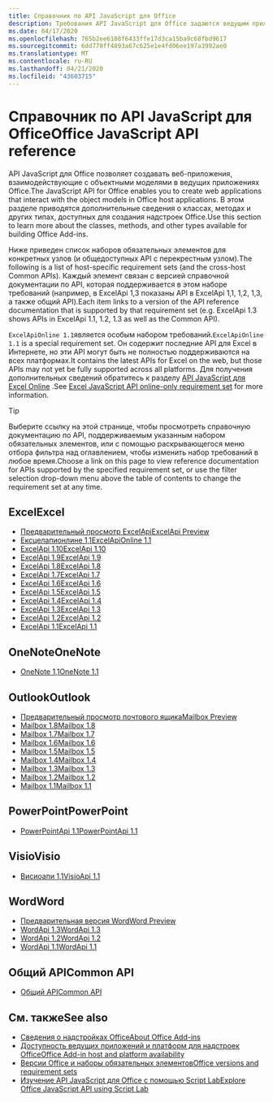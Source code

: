 ```yaml
---
title: Справочник по API JavaScript для Office
description: Требования API JavaScript для Office задаются ведущим приложением.
ms.date: 04/17/2020
ms.openlocfilehash: 765b2ee6108f6433ffe17d3ca15ba9c68fbd9617
ms.sourcegitcommit: 6dd770ff4893a67c625e1e4fd06ee197a3992ae0
ms.translationtype: MT
ms.contentlocale: ru-RU
ms.lasthandoff: 04/21/2020
ms.locfileid: "43603715"
---
```

# <a name="office-javascript-api-reference"></a><span data-ttu-id="89eab-103">Справочник по API JavaScript для Office</span><span class="sxs-lookup"><span data-stu-id="89eab-103">Office JavaScript API reference</span></span>

<span data-ttu-id="89eab-104">API JavaScript для Office позволяет создавать веб-приложения, взаимодействующие с объектными моделями в ведущих приложениях Office.</span><span class="sxs-lookup"><span data-stu-id="89eab-104">The JavaScript API for Office enables you to create web applications that interact with the object models in Office host applications.</span></span> <span data-ttu-id="89eab-105">В этом разделе приводятся дополнительные сведения о классах, методах и других типах, доступных для создания надстроек Office.</span><span class="sxs-lookup"><span data-stu-id="89eab-105">Use this section to learn more about the classes, methods, and other types available for building Office Add-ins.</span></span>

<span data-ttu-id="89eab-106">Ниже приведен список наборов обязательных элементов для конкретных узлов (и общедоступных API с перекрестным узлом).</span><span class="sxs-lookup"><span data-stu-id="89eab-106">The following is a list of host-specific requirement sets (and the cross-host Common APIs).</span></span> <span data-ttu-id="89eab-107">Каждый элемент связан с версией справочной документации по API, которая поддерживается в этом наборе требований (например, в ExcelApi 1,3 показаны API в ExcelApi 1,1, 1,2, 1,3, а также общий API).</span><span class="sxs-lookup"><span data-stu-id="89eab-107">Each item links to a version of the API reference documentation that is supported by that requirement set (e.g. ExcelApi 1.3 shows APIs in ExcelApi 1.1, 1.2, 1.3 as well as the Common API).</span></span>

<span data-ttu-id="89eab-108">`ExcelApiOnline 1.1`является особым набором требований.</span><span class="sxs-lookup"><span data-stu-id="89eab-108">`ExcelApiOnline 1.1` is a special requirement set.</span></span> <span data-ttu-id="89eab-109">Он содержит последние API для Excel в Интернете, но эти API могут быть не полностью поддерживаются на всех платформах.</span><span class="sxs-lookup"><span data-stu-id="89eab-109">It contains the latest APIs for Excel on the web, but those APIs may not yet be fully supported across all platforms.</span></span> <span data-ttu-id="89eab-110">Для получения дополнительных сведений обратитесь к разделу [API JavaScript для Excel Online](/office/dev/add-ins/reference/requirement-sets/excel-api-online-requirement-set) .</span><span class="sxs-lookup"><span data-stu-id="89eab-110">See [Excel JavaScript API online-only requirement set](/office/dev/add-ins/reference/requirement-sets/excel-api-online-requirement-set) for more information.</span></span>

> [!TIP]
> <span data-ttu-id="89eab-111">Выберите ссылку на этой странице, чтобы просмотреть справочную документацию по API, поддерживаемым указанным набором обязательных элементов, или с помощью раскрывающегося меню отбора фильтра над оглавлением, чтобы изменить набор требований в любое время.</span><span class="sxs-lookup"><span data-stu-id="89eab-111">Choose a link on this page to view reference documentation for APIs supported by the specified requirement set, or use the filter selection drop-down menu above the table of contents to change the requirement set at any time.</span></span>

## <a name="excel"></a><span data-ttu-id="89eab-112">Excel</span><span class="sxs-lookup"><span data-stu-id="89eab-112">Excel</span></span>

- [<span data-ttu-id="89eab-113">Предварительный просмотр ExcelApi</span><span class="sxs-lookup"><span data-stu-id="89eab-113">ExcelApi Preview</span></span>](/javascript/api/excel?view=excel-js-preview)
- [<span data-ttu-id="89eab-114">Ексцелапионлине 1,1</span><span class="sxs-lookup"><span data-stu-id="89eab-114">ExcelApiOnline 1.1</span></span>](/javascript/api/excel?view=excel-js-online)
- [<span data-ttu-id="89eab-115">ExcelApi 1.10</span><span class="sxs-lookup"><span data-stu-id="89eab-115">ExcelApi 1.10</span></span>](/javascript/api/excel?view=excel-js-1.10)
- [<span data-ttu-id="89eab-116">ExcelApi 1.9</span><span class="sxs-lookup"><span data-stu-id="89eab-116">ExcelApi 1.9</span></span>](/javascript/api/excel?view=excel-js-1.9)
- [<span data-ttu-id="89eab-117">ExcelApi 1.8</span><span class="sxs-lookup"><span data-stu-id="89eab-117">ExcelApi 1.8</span></span>](/javascript/api/excel?view=excel-js-1.8)
- [<span data-ttu-id="89eab-118">ExcelApi 1.7</span><span class="sxs-lookup"><span data-stu-id="89eab-118">ExcelApi 1.7</span></span>](/javascript/api/excel?view=excel-js-1.7)
- [<span data-ttu-id="89eab-119">ExcelApi 1.6</span><span class="sxs-lookup"><span data-stu-id="89eab-119">ExcelApi 1.6</span></span>](/javascript/api/excel?view=excel-js-1.6)
- [<span data-ttu-id="89eab-120">ExcelApi 1.5</span><span class="sxs-lookup"><span data-stu-id="89eab-120">ExcelApi 1.5</span></span>](/javascript/api/excel?view=excel-js-1.5)
- [<span data-ttu-id="89eab-121">ExcelApi 1.4</span><span class="sxs-lookup"><span data-stu-id="89eab-121">ExcelApi 1.4</span></span>](/javascript/api/excel?view=excel-js-1.4)
- [<span data-ttu-id="89eab-122">ExcelApi 1.3</span><span class="sxs-lookup"><span data-stu-id="89eab-122">ExcelApi 1.3</span></span>](/javascript/api/excel?view=excel-js-1.3)
- [<span data-ttu-id="89eab-123">ExcelApi 1.2</span><span class="sxs-lookup"><span data-stu-id="89eab-123">ExcelApi 1.2</span></span>](/javascript/api/excel?view=excel-js-1.2)
- [<span data-ttu-id="89eab-124">ExcelApi 1.1</span><span class="sxs-lookup"><span data-stu-id="89eab-124">ExcelApi 1.1</span></span>](/javascript/api/excel?view=excel-js-1.1)

## <a name="onenote"></a><span data-ttu-id="89eab-125">OneNote</span><span class="sxs-lookup"><span data-stu-id="89eab-125">OneNote</span></span>

- [<span data-ttu-id="89eab-126">OneNote 1,1</span><span class="sxs-lookup"><span data-stu-id="89eab-126">OneNote 1.1</span></span>](/javascript/api/onenote?view=onenote-js-1.1)

## <a name="outlook"></a><span data-ttu-id="89eab-127">Outlook</span><span class="sxs-lookup"><span data-stu-id="89eab-127">Outlook</span></span>

- [<span data-ttu-id="89eab-128">Предварительный просмотр почтового ящика</span><span class="sxs-lookup"><span data-stu-id="89eab-128">Mailbox Preview</span></span>](/javascript/api/outlook?view=outlook-js-preview)
- [<span data-ttu-id="89eab-129">Mailbox 1.8</span><span class="sxs-lookup"><span data-stu-id="89eab-129">Mailbox 1.8</span></span>](/javascript/api/outlook?view=outlook-js-1.8)
- [<span data-ttu-id="89eab-130">Mailbox 1.7</span><span class="sxs-lookup"><span data-stu-id="89eab-130">Mailbox 1.7</span></span>](/javascript/api/outlook?view=outlook-js-1.7)
- [<span data-ttu-id="89eab-131">Mailbox 1.6</span><span class="sxs-lookup"><span data-stu-id="89eab-131">Mailbox 1.6</span></span>](/javascript/api/outlook?view=outlook-js-1.6)
- [<span data-ttu-id="89eab-132">Mailbox 1.5</span><span class="sxs-lookup"><span data-stu-id="89eab-132">Mailbox 1.5</span></span>](/javascript/api/outlook?view=outlook-js-1.5)
- [<span data-ttu-id="89eab-133">Mailbox 1.4</span><span class="sxs-lookup"><span data-stu-id="89eab-133">Mailbox 1.4</span></span>](/javascript/api/outlook?view=outlook-js-1.4)
- [<span data-ttu-id="89eab-134">Mailbox 1.3</span><span class="sxs-lookup"><span data-stu-id="89eab-134">Mailbox 1.3</span></span>](/javascript/api/outlook?view=outlook-js-1.3)
- [<span data-ttu-id="89eab-135">Mailbox 1.2</span><span class="sxs-lookup"><span data-stu-id="89eab-135">Mailbox 1.2</span></span>](/javascript/api/outlook?view=outlook-js-1.2)
- [<span data-ttu-id="89eab-136">Mailbox 1.1</span><span class="sxs-lookup"><span data-stu-id="89eab-136">Mailbox 1.1</span></span>](/javascript/api/outlook?view=outlook-js-1.1)

## <a name="powerpoint"></a><span data-ttu-id="89eab-137">PowerPoint</span><span class="sxs-lookup"><span data-stu-id="89eab-137">PowerPoint</span></span>

- [<span data-ttu-id="89eab-138">PowerPointApi 1.1</span><span class="sxs-lookup"><span data-stu-id="89eab-138">PowerPointApi 1.1</span></span>](/javascript/api/powerpoint?view=powerpoint-js-1.1)

## <a name="visio"></a><span data-ttu-id="89eab-139">Visio</span><span class="sxs-lookup"><span data-stu-id="89eab-139">Visio</span></span>

- [<span data-ttu-id="89eab-140">Висиоапи 1,1</span><span class="sxs-lookup"><span data-stu-id="89eab-140">VisioApi 1.1</span></span>](/javascript/api/visio?view=visio-js-1.1)

## <a name="word"></a><span data-ttu-id="89eab-141">Word</span><span class="sxs-lookup"><span data-stu-id="89eab-141">Word</span></span>

- [<span data-ttu-id="89eab-142">Предварительная версия Word</span><span class="sxs-lookup"><span data-stu-id="89eab-142">Word Preview</span></span>](/javascript/api/word?view=word-js-preview)
- [<span data-ttu-id="89eab-143">WordApi 1.3</span><span class="sxs-lookup"><span data-stu-id="89eab-143">WordApi 1.3</span></span>](/javascript/api/word?view=word-js-1.3)
- [<span data-ttu-id="89eab-144">WordApi 1.2</span><span class="sxs-lookup"><span data-stu-id="89eab-144">WordApi 1.2</span></span>](/javascript/api/word?view=word-js-1.2)
- [<span data-ttu-id="89eab-145">WordApi 1.1</span><span class="sxs-lookup"><span data-stu-id="89eab-145">WordApi 1.1</span></span>](/javascript/api/word?view=word-js-1.1)

## <a name="common-api"></a><span data-ttu-id="89eab-146">Общий API</span><span class="sxs-lookup"><span data-stu-id="89eab-146">Common API</span></span>

- [<span data-ttu-id="89eab-147">Общий API</span><span class="sxs-lookup"><span data-stu-id="89eab-147">Common API</span></span>](/javascript/api/office?view=common-js)

## <a name="see-also"></a><span data-ttu-id="89eab-148">См. также</span><span class="sxs-lookup"><span data-stu-id="89eab-148">See also</span></span>

- [<span data-ttu-id="89eab-149">Сведения о надстройках Office</span><span class="sxs-lookup"><span data-stu-id="89eab-149">About Office Add-ins</span></span>](/office/dev/add-ins/overview)
- [<span data-ttu-id="89eab-150">Доступность ведущих приложений и платформ для надстроек Office</span><span class="sxs-lookup"><span data-stu-id="89eab-150">Office Add-in host and platform availability</span></span>](/office/dev/add-ins/overview/office-add-in-availability)
- [<span data-ttu-id="89eab-151">Версии Office и наборы обязательных элементов</span><span class="sxs-lookup"><span data-stu-id="89eab-151">Office versions and requirement sets</span></span>](/office/dev/add-ins/develop/office-versions-and-requirement-sets)
- [<span data-ttu-id="89eab-152">Изучение API JavaScript для Office с помощью Script Lab</span><span class="sxs-lookup"><span data-stu-id="89eab-152">Explore Office JavaScript API using Script Lab</span></span>](/office/dev/add-ins/overview/explore-with-script-lab)
